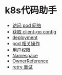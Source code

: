 # k8s代码助手

* <a href="md/curl_pod.md" target="_blank"> 访问 pod 网络 </a>
* <a href="md/get_client_config.md" target="_blank"> 获取 client-go config </a>
* <a href="md/deployment.md" target="_blank"> deployment </a>
* <a href="md/pod.md" target="_blank"> pod 相关操作 </a>
* <a href="md/role.md" target="_blank"> 用户权限 </a>
* <a href="md/namespace.md" target="_blank"> Namespace </a>
* <a href="md/ownerReference.md" target="_blank"> OwnerReference </a>
* <a href="md/retry.md" target="_blank"> retry 重试 </a>


